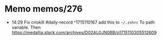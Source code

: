 # Memo memos/276
- 14:29 Fix criokill #daily-record ^1715110167
add this to `~/.zshrc`
To path variable. Then
https://medallia.slack.com/archives/D02AL0JN0BB/p1715110305512609